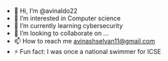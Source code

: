 - 👋 Hi, I’m @avinaldo22
- 👀 I’m interested in Computer science
- 🌱 I’m currently learning cybersecurity
- 💞️ I’m looking to collaborate on ...
- 📫 How to reach me avinashselvan11@gmail.com
- ⚡ Fun fact: I was once a national swimmer for ICSE

<!---
avinaldo22/avinaldo22 is a ✨ special ✨ repository because its `README.md` (this file) appears on your GitHub profile.
You can click the Preview link to take a look at your changes.
--->
